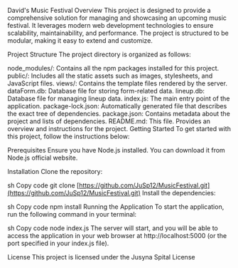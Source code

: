 David's Music Festival
Overview
This project is designed to provide a comprehensive solution for managing and showcasing an upcoming music festival. It leverages modern web development technologies to ensure scalability, maintainability, and performance. The project is structured to be modular, making it easy to extend and customize.

Project Structure
The project directory is organized as follows:

node_modules/: Contains all the npm packages installed for this project.
public/: Includes all the static assets such as images, stylesheets, and JavaScript files.
views/: Contains the template files rendered by the server.
dataForm.db: Database file for storing form-related data.
lineup.db: Database file for managing lineup data.
index.js: The main entry point of the application.
package-lock.json: Automatically generated file that describes the exact tree of dependencies.
package.json: Contains metadata about the project and lists of dependencies.
README.md: This file. Provides an overview and instructions for the project.
Getting Started
To get started with this project, follow the instructions below:

Prerequisites
Ensure you have Node.js installed. You can download it from Node.js official website.

Installation
Clone the repository:

sh
Copy code
git clone [https://github.com/JuSp12/MusicFestival.git](https://github.com/JuSp12/MusicFestival.git)
Install the dependencies:

sh
Copy code
npm install
Running the Application
To start the application, run the following command in your terminal:

sh
Copy code
node index.js
The server will start, and you will be able to access the application in your web browser at http://localhost:5000 (or the port specified in your index.js file).

License
This project is licensed under the Jusyna Spital License
